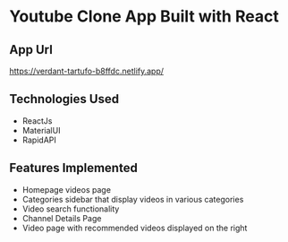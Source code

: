 # Youtube Clone App Built with React

## App Url
https://verdant-tartufo-b8ffdc.netlify.app/

## Technologies Used
- ReactJs
- MaterialUI
- RapidAPI

## Features Implemented
- Homepage videos page
- Categories sidebar that display videos in various categories
- Video search functionality
- Channel Details Page
- Video page with recommended videos displayed on the right
